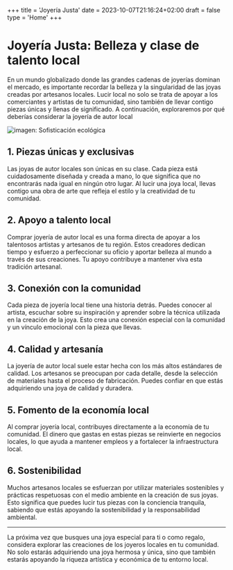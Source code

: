 +++
title = 'Joyería Justa'
date = 2023-10-07T21:16:24+02:00
draft = false
type = 'Home'
+++

# Joyería Justa: Belleza y clase de talento local

En un mundo globalizado donde las grandes cadenas de joyerías dominan el mercado, es importante recordar la belleza y la singularidad de las joyas creadas por artesanos locales. Lucir local no solo se trata de apoyar a los comerciantes y artistas de tu comunidad, sino también de llevar contigo piezas únicas y llenas de significado. A continuación, exploraremos por qué deberías considerar la joyería de autor local

![imagen: Sofisticación ecológica](/img/ecojoyas1.png)

## 1. Piezas únicas y exclusivas

Las joyas de autor locales son únicas en su clase. Cada pieza está cuidadosamente diseñada y creada a mano, lo que significa que no encontrarás nada igual en ningún otro lugar. Al lucir una joya local, llevas contigo una obra de arte que refleja el estilo y la creatividad de tu comunidad.

## 2. Apoyo a talento local

Comprar joyería de autor local es una forma directa de apoyar a los talentosos artistas y artesanos de tu región. Estos creadores dedican tiempo y esfuerzo a perfeccionar su oficio y aportar belleza al mundo a través de sus creaciones. Tu apoyo contribuye a mantener viva esta tradición artesanal.

## 3. Conexión con la comunidad

Cada pieza de joyería local tiene una historia detrás. Puedes conocer al artista, escuchar sobre su inspiración y aprender sobre la técnica utilizada en la creación de la joya. Esto crea una conexión especial con la comunidad y un vínculo emocional con la pieza que llevas.

## 4. Calidad y artesanía

La joyería de autor local suele estar hecha con los más altos estándares de calidad. Los artesanos se preocupan por cada detalle, desde la selección de materiales hasta el proceso de fabricación. Puedes confiar en que estás adquiriendo una joya de calidad y duradera.

## 5. Fomento de la economía local

Al comprar joyería local, contribuyes directamente a la economía de tu comunidad. El dinero que gastas en estas piezas se reinvierte en negocios locales, lo que ayuda a mantener empleos y a fortalecer la infraestructura local.

## 6. Sostenibilidad

Muchos artesanos locales se esfuerzan por utilizar materiales sostenibles y prácticas respetuosas con el medio ambiente en la creación de sus joyas. Esto significa que puedes lucir tus piezas con la conciencia tranquila, sabiendo que estás apoyando la sostenibilidad y la responsabilidad ambiental.

---

La próxima vez que busques una joya especial para ti o como regalo, considera explorar las creaciones de los joyeros locales en tu comunidad. No solo estarás adquiriendo una joya hermosa y única, sino que también estarás apoyando la riqueza artística y económica de tu entorno local.